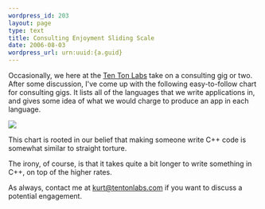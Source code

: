 ```yaml
--- 
wordpress_id: 203
layout: page
type: text
title: Consulting Enjoyment Sliding Scale
date: 2006-08-03  
wordpress_url: urn:uuid:{a.guid}
---
```

<p>Occasionally, we here at the <a href="http://www.tentonlabs.com" title="Ten Ton Labs">Ten Ton Labs</a> take on a consulting gig or two.  After some discussion, I've come up with the following easy-to-follow chart for consulting gigs.  It lists all of the languages that we write applications in, and gives some idea of what we would charge to produce an app in each language.</p>

<p><img src="http://static.flickr.com/97/206116850_22f14729fb.jpg"></p>

<p>This chart is rooted in our belief that making someone write C++ code is somewhat similar to straight torture.  </p>

<p>The irony, of course, is that it takes quite a bit longer to write something in C++, on top of the higher rates.  </p>

<p>As always, contact me at <a href="mailto:kurt@tentonlabs.com" title="">kurt@tentonlabs.com</a> if you want to discuss a potential engagement.</p>
